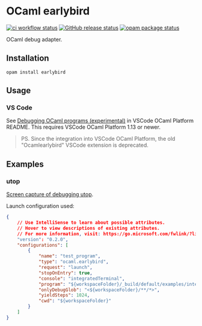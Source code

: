 # OCaml earlybird

[![ci workflow status](https://github.com/hackwaly/ocamlearlybird/actions/workflows/ci.yml/badge.svg)](https://github.com/hackwaly/ocamlearlybird/actions/workflows/ci.yml)
[![GitHub release status](https://img.shields.io/github/v/release/hackwaly/ocamlearlybird)](https://github.com/hackwaly/ocamlearlybird/releases)
[![opam package status](https://badgen.net/opam/v/earlybird)](https://opam.ocaml.org/packages/earlybird)

OCaml debug adapter.

## Installation

```console
opam install earlybird
```

## Usage

### VS Code

See [Debugging OCaml programs (experimental)](https://github.com/ocamllabs/vscode-ocaml-platform#debugging-ocaml-programs-experimental) in VSCode OCaml Platform README.
This requires VSCode OCaml Platform 1.13 or newer.

> PS. Since the integration into VSCode OCaml Platform, the old "Ocamlearlybird" VSCode extension is deprecated.

## Examples

### utop

[Screen capture of debugging utop](https://i.imgur.com/U3GDHXM.gif).

Launch configuration used:
```json
{
    // Use IntelliSense to learn about possible attributes.
    // Hover to view descriptions of existing attributes.
    // For more information, visit: https://go.microsoft.com/fwlink/?linkid=830387
    "version": "0.2.0",
    "configurations": [
        {
            "name": "test_program",
            "type": "ocaml.earlybird",
            "request": "launch",
            "stopOnEntry": true,
            "console": "integratedTerminal",
            "program": "${workspaceFolder}/_build/default/examples/interact/test_program.bc",
            "onlyDebugGlob": "<${workspaceFolder}/**/*>",
            "yieldSteps": 1024,
            "cwd": "${workspaceFolder}"
        }
    ]
}
```
